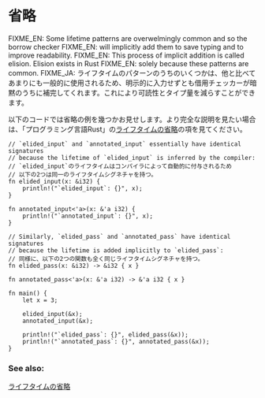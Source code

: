 <!--
# Elision
-->
# 省略

<!--
Some lifetime patterns are overwhelmingly common and so the borrow checker
will allow you to omit them to save typing and to improve readability.
This is known as elision. Elision exists in Rust solely because these patterns
are common.
-->
FIXME_EN: Some lifetime patterns are overwelmingly common and so the borrow checker
FIXME_EN: will implicitly add them to save typing and to improve readability.
FIXME_EN: This process of implicit addition is called elision. Elision exists in Rust
FIXME_EN: solely because these patterns are common.
FIXME_JA: ライフタイムのパターンのうちのいくつかは、他と比べてあまりにも一般的に使用されるため、明示的に入力せずとも借用チェッカーが暗黙のうちに補完してくれます。これにより可読性とタイプ量を減らすことができます。

<!--
The following code shows a few examples of elision. For a more comprehensive
description of elision, see [lifetime elision][elision] in the book.
-->
以下のコードでは省略の例を幾つかお見せします。より完全な説明を見たい場合は、「プログラミング言語Rust」の[ライフタイムの省略](elision-ja)の項を見てください。

```rust,editable
// `elided_input` and `annotated_input` essentially have identical signatures
// because the lifetime of `elided_input` is inferred by the compiler:
// `elided_input`のライフタイムはコンパイラによって自動的に付与されるため
// 以下の2つは同一のライフタイムシグネチャを持つ。
fn elided_input(x: &i32) {
    println!("`elided_input`: {}", x);
}

fn annotated_input<'a>(x: &'a i32) {
    println!("`annotated_input`: {}", x);
}

// Similarly, `elided_pass` and `annotated_pass` have identical signatures
// because the lifetime is added implicitly to `elided_pass`:
// 同様に、以下の2つの関数も全く同じライフタイムシグネチャを持つ。
fn elided_pass(x: &i32) -> &i32 { x }

fn annotated_pass<'a>(x: &'a i32) -> &'a i32 { x }

fn main() {
    let x = 3;

    elided_input(&x);
    annotated_input(&x);

    println!("`elided_pass`: {}", elided_pass(&x));
    println!("`annotated_pass`: {}", annotated_pass(&x));
}
```

### See also:

<!--
[elision][elision]
-->
[ライフタイムの省略][elision]

[elision]: https://doc.rust-lang.org/book/ch10-03-lifetime-syntax.html#lifetime-elision
